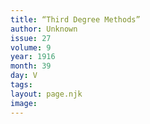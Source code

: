 ```yaml
---
title: “Third Degree Methods”
author: Unknown
issue: 27
volume: 9
year: 1916
month: 39
day: V
tags:
layout: page.njk
image:
---
```

